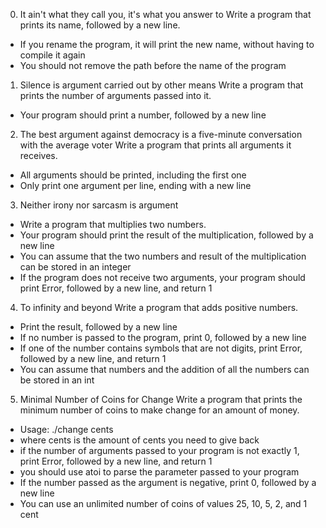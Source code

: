 0. It ain't what they call you, it's what you answer to
Write a program that prints its name, followed by a new line.
- If you rename the program, it will print the new name, without having to compile it again
- You should not remove the path before the name of the program
1. Silence is argument carried out by other means
Write a program that prints the number of arguments passed into it.
- Your program should print a number, followed by a new line
2. The best argument against democracy is a five-minute conversation with the average voter
Write a program that prints all arguments it receives.
- All arguments should be printed, including the first one
- Only print one argument per line, ending with a new line
3. Neither irony nor sarcasm is argument
- Write a program that multiplies two numbers.
- Your program should print the result of the multiplication, followed by a new line
- You can assume that the two numbers and result of the multiplication can be stored in an integer
- If the program does not receive two arguments, your program should print Error, followed by a new line, and return 1
4. To infinity and beyond
Write a program that adds positive numbers.
- Print the result, followed by a new line
- If no number is passed to the program, print 0, followed by a new line
- If one of the number contains symbols that are not digits, print Error, followed by a new line, and return 1
- You can assume that numbers and the addition of all the numbers can be stored in an int
5. Minimal Number of Coins for Change
Write a program that prints the minimum number of coins to make change for an amount of money.
- Usage: ./change cents
- where cents is the amount of cents you need to give back
- if the number of arguments passed to your program is not exactly 1, print Error, followed by a new line, and return 1
- you should use atoi to parse the parameter passed to your program
- If the number passed as the argument is negative, print 0, followed by a new line
- You can use an unlimited number of coins of values 25, 10, 5, 2, and 1 cent
